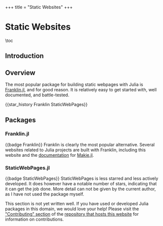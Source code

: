+++
title = "Static Websites"
+++

# Static Websites
\toc

## Introduction

## Overview
The most popular package for building static webpages with Julia is [Franklin.jl](#franklinjl), and for good reason. It is relatively easy to get started with, well documented, and battle-tested.

{{star_history Franklin StaticWebPages}}

## Packages


### Franklin.jl
{{badge Franklin}}
Franklin is clearly the most popular alternative. Several websites related to Julia projects are built with Franklin, including this website and the [documentation](https://docs.makie.org/stable/) for [Makie.jl](https://github.com/MakieOrg/Makie.jl/).

### StaticWebPages.jl
{{badge StaticWebPages}}
StaticWebPages is less starred and less actively developed. It does however have a notable number of stars, indicating that it can get the job done. More detail can not be given by the current author, as I have not used the package myself.

This section is not yet written well. If you have used or developed Julia packages in this domain, we would love your help! Please visit the ["Contributing" section](https://github.com/JuliaPackageComparisons/JuliaPackageComparisons.github.io#contributing) of the [repository that hosts this website](https://github.com/JuliaPackageComparisons/JuliaPackageComparisons.github.io) for information on contributions.